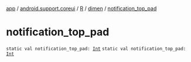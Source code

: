 [app](../../../index.md) / [android.support.coreui](../../index.md) / [R](../index.md) / [dimen](index.md) / [notification_top_pad](.)

# notification_top_pad

`static val notification_top_pad: `[`Int`](https://kotlinlang.org/api/latest/jvm/stdlib/kotlin/-int/index.html)
`static val notification_top_pad: `[`Int`](https://kotlinlang.org/api/latest/jvm/stdlib/kotlin/-int/index.html)